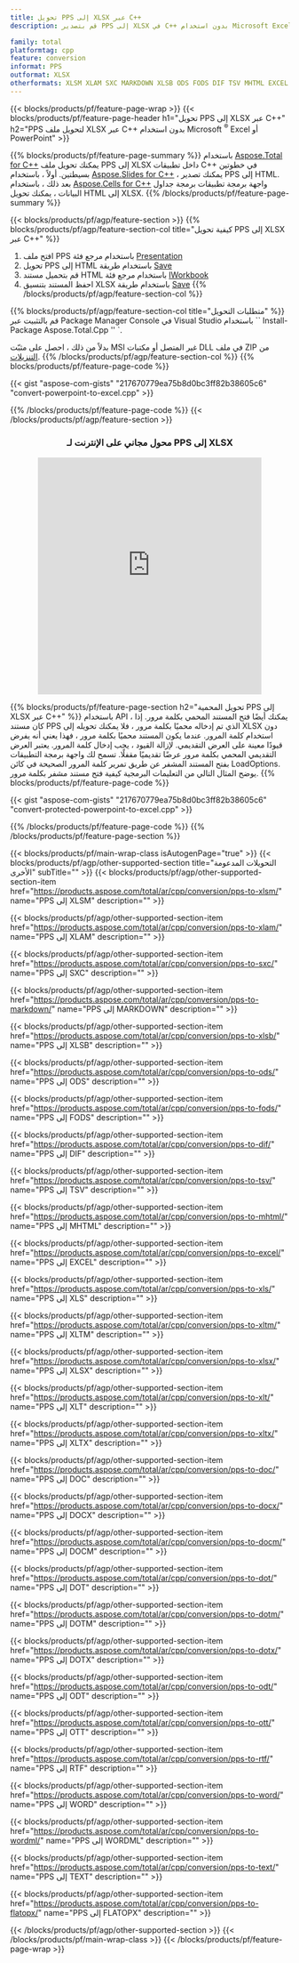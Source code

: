 ```yaml
---
title: تحويل PPS إلى XLSX عبر C++
description: قم بتصدير PPS إلى XLSX في C++ بدون استخدام Microsoft Excel أو Powerpoint

family: total
platformtag: cpp
feature: conversion
informat: PPS
outformat: XLSX
otherformats: XLSM XLAM SXC MARKDOWN XLSB ODS FODS DIF TSV MHTML EXCEL XLS XLTM CSV XLT XLTX DOC DOCX DOCM DOT DOTM DOTX ODT OTT RTF WORD WORDML TEXT FLATOPX
---
```

{{< blocks/products/pf/feature-page-wrap >}}
{{< blocks/products/pf/feature-page-header h1="تحويل PPS إلى XLSX عبر C++" h2="PPS لتحويل ملف XLSX عبر C++ بدون استخدام Microsoft <sup>&reg;</sup> Excel أو PowerPoint" >}}

{{% blocks/products/pf/feature-page-summary %}}
باستخدام [Aspose.Total for C++](https://products.aspose.com/total/cpp/) يمكنك تحويل ملف PPS إلى XLSX داخل تطبيقات C++ في خطوتين بسيطتين. أولاً ، باستخدام [Aspose.Slides for C++](https://products.aspose.com/slides/cpp/) ، يمكنك تصدير PPS إلى HTML. بعد ذلك ، باستخدام [Aspose.Cells for C++](https://products.aspose.com/cells/cpp/) واجهة برمجة تطبيقات برمجة جداول البيانات ، يمكنك تحويل HTML إلى XLSX. 
{{% /blocks/products/pf/feature-page-summary  %}}

{{< blocks/products/pf/agp/feature-section >}}
{{% blocks/products/pf/agp/feature-section-col title="كيفية تحويل PPS إلى XLSX عبر C++" %}}
1. افتح ملف PPS باستخدام مرجع فئة [Presentation](https://reference.aspose.com/slides/cpp/class/aspose.slides.presentation)
2. تحويل PPS إلى HTML باستخدام طريقة [Save](https://reference.aspose.com/slides/cpp/class/aspose.slides.presentation#a06fe2a156063c8c3e5ada2713bb697ba)
3. قم بتحميل مستند HTML باستخدام مرجع فئة [IWorkbook](https://reference.aspose.com/cells/cpp/class/aspose.cells.i_workbook)
4. احفظ المستند بتنسيق XLSX باستخدام طريقة [Save](https://reference.aspose.com/cells/cpp/class/aspose.cells.i_workbook#a5dc7de23f7ceba76a05dc1d49f51502e)
{{% /blocks/products/pf/agp/feature-section-col %}}

{{% blocks/products/pf/agp/feature-section-col title="متطلبات التحويل" %}}
قم بالتثبيت عبر Package Manager Console في Visual Studio باستخدام `` Install-Package Aspose.Total.Cpp '' `.

بدلاً من ذلك ، احصل على مثبّت MSI غير المتصل أو مكتبات DLL في ملف ZIP من [التنزيلات](https://releases.aspose.com/total/cpp).
{{% /blocks/products/pf/agp/feature-section-col %}}
{{% blocks/products/pf/feature-page-code %}}

{{< gist "aspose-com-gists" "217670779ea75b8d0bc3ff82b38605c6" "convert-powerpoint-to-excel.cpp" >}}



{{% /blocks/products/pf/feature-page-code %}}
{{< /blocks/products/pf/agp/feature-section >}}
<div class="container-fluid agp-content bg-white aboutfile box-1 vh100 section nopbtm">
<div class=container>
<div class=row>
<div class="demobox tc col-md-12 padding-0" align="center">

<h3>محول مجاني على الإنترنت لـ PPS إلى XLSX</h3>

<iframe style="border: none; height: 426px;" scrolling="no" src="https://total-conversion-app-65z5r2lp.qa.k8s.dynabic.com/?to=xlsx&from=pps" id="child-iframe" width="80%"></iframe>

</div></div>
</div></div>

{{% blocks/products/pf/feature-page-section  h2="تحويل المحمية PPS إلى XLSX عبر C++" %}}
باستخدام API ، يمكنك أيضًا فتح المستند المحمي بكلمة مرور. إذا كان مستند PPS الذي تم إدخاله محميًا بكلمة مرور ، فلا يمكنك تحويله إلى XLSX دون استخدام كلمة المرور. عندما يكون المستند محميًا بكلمة مرور ، فهذا يعني أنه يفرض قيودًا معينة على العرض التقديمي. لإزالة القيود ، يجب إدخال كلمة المرور. يعتبر العرض التقديمي المحمي بكلمة مرور عرضًا تقديميًا مقفلًا. تسمح لك واجهة برمجة التطبيقات بفتح المستند المشفر عن طريق تمرير كلمة المرور الصحيحة في كائن LoadOptions. يوضح المثال التالي من التعليمات البرمجية كيفية فتح مستند مشفر بكلمة مرور.
{{% blocks/products/pf/feature-page-code %}}

{{< gist "aspose-com-gists" "217670779ea75b8d0bc3ff82b38605c6" "convert-protected-powerpoint-to-excel.cpp" >}}

{{% /blocks/products/pf/feature-page-code  %}}
{{% /blocks/products/pf/feature-page-section %}}

{{< blocks/products/pf/main-wrap-class isAutogenPage="true" >}}
{{< blocks/products/pf/agp/other-supported-section title="التحويلات المدعومة الأخرى" subTitle="" >}}
{{< blocks/products/pf/agp/other-supported-section-item href="https://products.aspose.com/total/ar/cpp/conversion/pps-to-xlsm/" name="PPS إلى XLSM" description="" >}}

{{< blocks/products/pf/agp/other-supported-section-item href="https://products.aspose.com/total/ar/cpp/conversion/pps-to-xlam/" name="PPS إلى XLAM" description="" >}}

{{< blocks/products/pf/agp/other-supported-section-item href="https://products.aspose.com/total/ar/cpp/conversion/pps-to-sxc/" name="PPS إلى SXC" description="" >}}

{{< blocks/products/pf/agp/other-supported-section-item href="https://products.aspose.com/total/ar/cpp/conversion/pps-to-markdown/" name="PPS إلى MARKDOWN" description="" >}}

{{< blocks/products/pf/agp/other-supported-section-item href="https://products.aspose.com/total/ar/cpp/conversion/pps-to-xlsb/" name="PPS إلى XLSB" description="" >}}

{{< blocks/products/pf/agp/other-supported-section-item href="https://products.aspose.com/total/ar/cpp/conversion/pps-to-ods/" name="PPS إلى ODS" description="" >}}

{{< blocks/products/pf/agp/other-supported-section-item href="https://products.aspose.com/total/ar/cpp/conversion/pps-to-fods/" name="PPS إلى FODS" description="" >}}

{{< blocks/products/pf/agp/other-supported-section-item href="https://products.aspose.com/total/ar/cpp/conversion/pps-to-dif/" name="PPS إلى DIF" description="" >}}

{{< blocks/products/pf/agp/other-supported-section-item href="https://products.aspose.com/total/ar/cpp/conversion/pps-to-tsv/" name="PPS إلى TSV" description="" >}}

{{< blocks/products/pf/agp/other-supported-section-item href="https://products.aspose.com/total/ar/cpp/conversion/pps-to-mhtml/" name="PPS إلى MHTML" description="" >}}

{{< blocks/products/pf/agp/other-supported-section-item href="https://products.aspose.com/total/ar/cpp/conversion/pps-to-excel/" name="PPS إلى EXCEL" description="" >}}

{{< blocks/products/pf/agp/other-supported-section-item href="https://products.aspose.com/total/ar/cpp/conversion/pps-to-xls/" name="PPS إلى XLS" description="" >}}

{{< blocks/products/pf/agp/other-supported-section-item href="https://products.aspose.com/total/ar/cpp/conversion/pps-to-xltm/" name="PPS إلى XLTM" description="" >}}

{{< blocks/products/pf/agp/other-supported-section-item href="https://products.aspose.com/total/ar/cpp/conversion/pps-to-xlsx/" name="PPS إلى XLSX" description="" >}}

{{< blocks/products/pf/agp/other-supported-section-item href="https://products.aspose.com/total/ar/cpp/conversion/pps-to-xlt/" name="PPS إلى XLT" description="" >}}

{{< blocks/products/pf/agp/other-supported-section-item href="https://products.aspose.com/total/ar/cpp/conversion/pps-to-xltx/" name="PPS إلى XLTX" description="" >}}

{{< blocks/products/pf/agp/other-supported-section-item href="https://products.aspose.com/total/ar/cpp/conversion/pps-to-doc/" name="PPS إلى DOC" description="" >}}

{{< blocks/products/pf/agp/other-supported-section-item href="https://products.aspose.com/total/ar/cpp/conversion/pps-to-docx/" name="PPS إلى DOCX" description="" >}}

{{< blocks/products/pf/agp/other-supported-section-item href="https://products.aspose.com/total/ar/cpp/conversion/pps-to-docm/" name="PPS إلى DOCM" description="" >}}

{{< blocks/products/pf/agp/other-supported-section-item href="https://products.aspose.com/total/ar/cpp/conversion/pps-to-dot/" name="PPS إلى DOT" description="" >}}

{{< blocks/products/pf/agp/other-supported-section-item href="https://products.aspose.com/total/ar/cpp/conversion/pps-to-dotm/" name="PPS إلى DOTM" description="" >}}

{{< blocks/products/pf/agp/other-supported-section-item href="https://products.aspose.com/total/ar/cpp/conversion/pps-to-dotx/" name="PPS إلى DOTX" description="" >}}

{{< blocks/products/pf/agp/other-supported-section-item href="https://products.aspose.com/total/ar/cpp/conversion/pps-to-odt/" name="PPS إلى ODT" description="" >}}

{{< blocks/products/pf/agp/other-supported-section-item href="https://products.aspose.com/total/ar/cpp/conversion/pps-to-ott/" name="PPS إلى OTT" description="" >}}

{{< blocks/products/pf/agp/other-supported-section-item href="https://products.aspose.com/total/ar/cpp/conversion/pps-to-rtf/" name="PPS إلى RTF" description="" >}}

{{< blocks/products/pf/agp/other-supported-section-item href="https://products.aspose.com/total/ar/cpp/conversion/pps-to-word/" name="PPS إلى WORD" description="" >}}

{{< blocks/products/pf/agp/other-supported-section-item href="https://products.aspose.com/total/ar/cpp/conversion/pps-to-wordml/" name="PPS إلى WORDML" description="" >}}

{{< blocks/products/pf/agp/other-supported-section-item href="https://products.aspose.com/total/ar/cpp/conversion/pps-to-text/" name="PPS إلى TEXT" description="" >}}

{{< blocks/products/pf/agp/other-supported-section-item href="https://products.aspose.com/total/ar/cpp/conversion/pps-to-flatopx/" name="PPS إلى FLATOPX" description="" >}}


{{< /blocks/products/pf/agp/other-supported-section >}}
{{< /blocks/products/pf/main-wrap-class >}}
{{< /blocks/products/pf/feature-page-wrap >}}